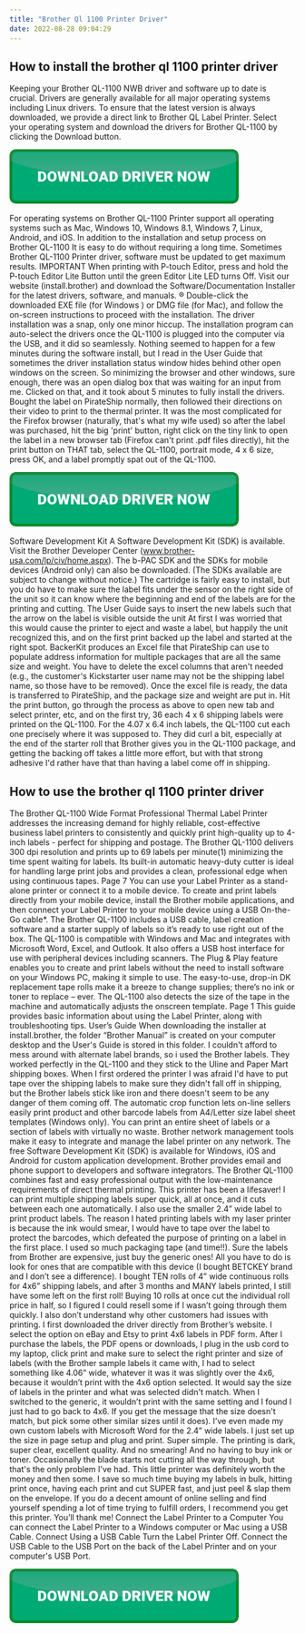```yaml
---
title: "Brother Ql 1100 Printer Driver"
date: 2022-08-28 09:04:29
---
```


## How to install the brother ql 1100 printer driver

Keeping your Brother QL-1100 NWB driver and software up to date is crucial. Drivers are generally available for all major operating systems including Linux drivers. To ensure that the latest version is always downloaded, we provide a direct link to Brother QL Label Printer. Select your operating system and download the drivers for Brother QL-1100 by clicking the Download button.

[![button](https://github.com/driverbay/driverbay.github.io/blob/main/dlbutton.png?raw=true)](https://printerpatch.com/download-printer-driver)


For operating systems on Brother QL-1100 Printer support all operating systems such as Mac, Windows 10, Windows 8.1, Windows 7, Linux, Android, and iOS. In addition to the installation and setup process on Brother QL-1100 It is easy to do without requiring a long time. Sometimes Brother QL-1100 Printer driver, software must be updated to get maximum results.
IMPORTANT When printing with P-touch Editor, press and hold the P-touch Editor Lite Button until the green Editor Lite LED turns Off. Visit our website (install.brother) and download the Software/Documentation Installer for the latest drivers, software, and manuals. ® Double-click the downloaded EXE file (for Windows ) or DMG file (for Mac), and follow the on-screen instructions to proceed with the installation.
The driver installation was a snap, only one minor hiccup. The installation program can auto-select the drivers once the QL-1100 is plugged into the computer via the USB, and it did so seamlessly. Nothing seemed to happen for a few minutes during the software install, but I read in the User Guide that sometimes the driver installation status window hides behind other open windows on the screen. So minimizing the browser and other windows, sure enough, there was an open dialog box that was waiting for an input from me. Clicked on that, and it took about 5 minutes to fully install the drivers.
Bought the label on PirateShip normally, then followed their directions on their video to print to the thermal printer. It was the most complicated for the Firefox browser (naturally, that's what my wife used) so after the label was purchased, hit the big 'print' button, right click on the tiny link to open the label in a new browser tab (Firefox can't print .pdf files directly), hit the print button on THAT tab, select the QL-1100, portrait mode, 4 x 6 size, press OK, and a label promptly spat out of the QL-1100.

[![button](https://github.com/driverbay/driverbay.github.io/blob/main/dlbutton.png?raw=true)](https://printerpatch.com/download-printer-driver)


Software Development Kit A Software Development Kit (SDK) is available. Visit the Brother Developer Center (www.brother-usa.com/lp/civ/home.aspx). The b-PAC SDK and the SDKs for mobile devices (Android only) can also be downloaded. (The SDKs available are subject to change without notice.)
The cartridge is fairly easy to install, but you do have to make sure the label fits under the sensor on the right side of the unit so it can know where the beginning and end of the labels are for the printing and cutting. The User Guide says to insert the new labels such that the arrow on the label is visible outside the unit At first I was worried that this would cause the printer to eject and waste a label, but happily the unit recognized this, and on the first print backed up the label and started at the right spot.
BackerKit produces an Excel file that PirateShip can use to populate address information for multiple packages that are all the same size and weight. You have to delete the excel columns that aren't needed (e.g., the customer's Kickstarter user name may not be the shipping label name, so those have to be removed). Once the excel file is ready, the data is transferred to PirateShip, and the package size and weight are put in. Hit the print button, go through the process as above to open new tab and select printer, etc, and on the first try, 36 each 4 x 6 shipping labels were printed on the QL-1100. For the 4.07 x 6.4 inch labels, the QL-1100 cut each one precisely where it was supposed to.
They did curl a bit, especially at the end of the starter roll that Brother gives you in the QL-1100 package, and getting the backing off takes a little more effort, but with that strong adhesive I'd rather have that than having a label come off in shipping.

## How to use the brother ql 1100 printer driver

The Brother QL-1100 Wide Format Professional Thermal Label Printer addresses the increasing demand for highly reliable, cost-effective business label printers to consistently and quickly print high-quality up to 4-inch labels - perfect for shipping and postage. The Brother QL-1100 delivers 300 dpi resolution and prints up to 69 labels per minute(1) minimizing the time spent waiting for labels. Its built-in automatic heavy-duty cutter is ideal for handling large print jobs and provides a clean, professional edge when using continuous tapes.
Page 7 You can use your Label Printer as a stand-alone printer or connect it to a mobile device. To create and print labels directly from your mobile device, install the Brother mobile applications, and then connect your Label Printer to your mobile device using a USB On-the-Go cable*.
The Brother QL-1100 includes a USB cable, label creation software and a starter supply of labels so it’s ready to use right out of the box. The QL-1100 is compatible with Windows and Mac and integrates with Microsoft Word, Excel, and Outlook. It also offers a USB host interface for use with peripheral devices including scanners. The Plug & Play feature enables you to create and print labels without the need to install software on your Windows PC, making it simple to use. The easy-to-use, drop-in DK replacement tape rolls make it a breeze to change supplies; there’s no ink or toner to replace – ever. The QL-1100 also detects the size of the tape in the machine and automatically adjusts the onscreen template.
Page 1 This guide provides basic information about using the Label Printer, along with troubleshooting tips. User’s Guide When downloading the installer at install.brother, the folder “Brother Manual” is created on your computer desktop and the User's Guide is stored in this folder.
I couldn't afford to mess around with alternate label brands, so i used the Brother labels. They worked perfectly in the QL-1100 and they stick to the Uline and Paper Mart shipping boxes. When I first ordered the printer I was afraid I'd have to put tape over the shipping labels to make sure they didn't fall off in shipping, but the Brother labels stick like iron and there doesn't seem to be any danger of them coming off.
The automatic crop function lets on-line sellers easily print product and other barcode labels from A4/Letter size label sheet templates (Windows only). You can print an entire sheet of labels or a section of labels with virtually no waste. Brother network management tools make it easy to integrate and manage the label printer on any network. The free Software Development Kit (SDK) is available for Windows, iOS and Android for custom application development. Brother provides email and phone support to developers and software integrators. The Brother QL-1100 combines fast and easy professional output with the low-maintenance requirements of direct thermal printing.
This printer has been a lifesaver! I can print multiple shipping labels super quick, all at once, and it cuts between each one automatically. I also use the smaller 2.4” wide label to print product labels. The reason I hated printing labels with my laser printer is because the ink would smear, I would have to tape over the label to protect the barcodes, which defeated the purpose of printing on a label in the first place. I used so much packaging tape (and time!!). Sure the labels from Brother are expensive, just buy the generic ones! All you have to do is look for ones that are compatible with this device (I bought BETCKEY brand and I don’t see a difference). I bought TEN rolls of 4” wide continuous rolls for 4x6” shipping labels, and after 3 months and MANY labels printed, I still have some left on the first roll! Buying 10 rolls at once cut the individual roll price in half, so I figured I could resell some if I wasn’t going through them quickly. I also don’t understand why other customers had issues with printing. I first downloaded the driver directly from Brother’s website. I select the option on eBay and Etsy to print 4x6 labels in PDF form. After I purchase the labels, the PDF opens or downloads, I plug in the usb cord to my laptop, click print and make sure to select the right printer and size of labels (with the Brother sample labels it came with, I had to select something like 4.06” wide, whatever it was it was slightly over the 4x6, because it wouldn’t print with the 4x6 option selected. It would say the size of labels in the printer and what was selected didn't match. When I switched to the generic, it wouldn’t print with the same setting and I found I just had to go back to 4x6. If you get the message that the size doesn't match, but pick some other similar sizes until it does). I’ve even made my own custom labels with Microsoft Word for the 2.4” wide labels. I just set up the size in page setup and plug and print. Super simple. The printing is dark, super clear, excellent quality. And no smearing! And no having to buy ink or toner. Occasionally the blade starts not cutting all the way through, but that's the only problem I've had. This little printer was definitely worth the money and then some. I save so much time buying my labels in bulk, hitting print once, having each print and cut SUPER fast, and just peel & slap them on the envelope. If you do a decent amount of online selling and find yourself spending a lot of time trying to fulfill orders, I recommend you get this printer. You’ll thank me!
Connect the Label Printer to a Computer You can connect the Label Printer to a Windows computer or Mac using a USB Cable. Connect Using a USB Cable Turn the Label Printer Off. Connect the USB Cable to the USB Port on the back of the Label Printer and on your computer's USB Port.


[![button](https://github.com/driverbay/driverbay.github.io/blob/main/dlbutton.png?raw=true)](https://printerpatch.com/download-printer-driver)